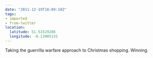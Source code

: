 ```yaml
---
date: "2011-12-19T18:09:10Z"
tags:
- imported
- from-twitter
location:
  latitude: 51.51529286
  longitude: -0.13905131
---
```

Taking the guerrilla warfare approach to Christmas shopping. Winning.
